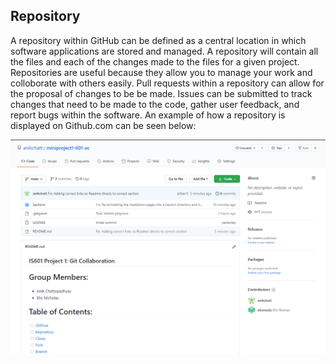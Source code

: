 ## Repository 
 
A repository within GitHub can be defined as a central location in which software applications are stored and managed. A repository will contain all the files and each of the changes made to the files for a given project. Repositories are useful because they allow you to manage your work and colloborate with others easily. Pull requests within a repository can allow for the proposal of changes to be be made. Issues can be submitted to track changes that need to be made to the code, gather user feedback, and report bugs within the software.  An example of how a repository is displayed on Github.com can be seen below: 

![Example Repository](/images/repo.PNG)